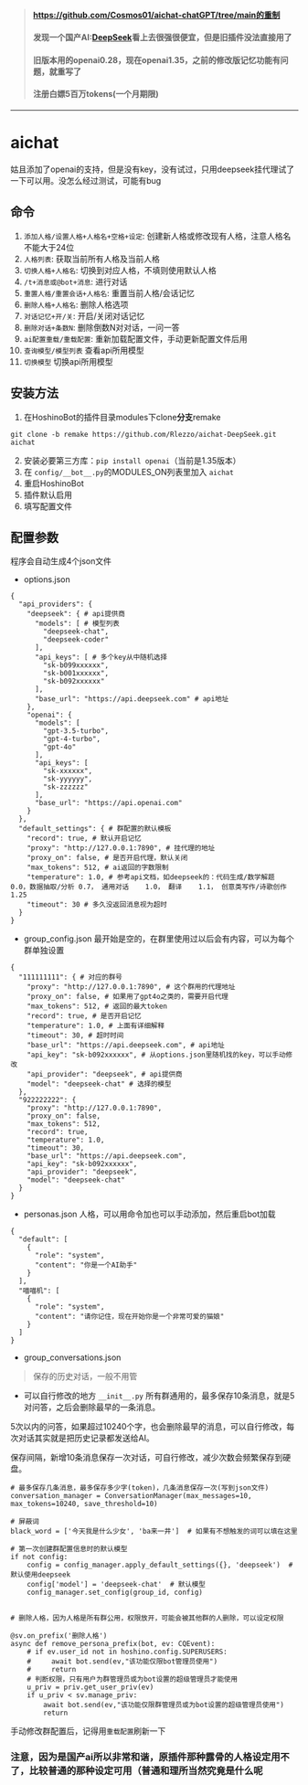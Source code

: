 > #### https://github.com/Cosmos01/aichat-chatGPT/tree/main的重制
> #### 发现一个国产AI:[DeepSeek](https://www.deepseek.com/)看上去很强很便宜，但是旧插件没法直接用了
> #### 旧版本用的openai0.28，现在openai1.35，之前的修改版记忆功能有问题，就重写了
> #### 注册白嫖5百万tokens(一个月期限)
------
  
# aichat
  
姑且添加了openai的支持，但是没有key，没有试过，只用deepseek挂代理试了一下可以用。没怎么经过测试，可能有bug
  
## 命令
1. `添加人格/设置人格+人格名+空格+设定`: 创建新人格或修改现有人格，注意人格名不能大于24位
2. `人格列表`: 获取当前所有人格及当前人格
3. `切换人格+人格名`: 切换到对应人格，不填则使用默认人格
4. `/t+消息或@bot+消息`: 进行对话
5. `重置人格/重置会话+人格名`: 重置当前人格/会话记忆
6. `删除人格+人格名`: 删除人格选项
7. `对话记忆+开/关`: 开启/关闭对话记忆
8. `删除对话+条数N`: 删除倒数N对对话，一问一答
9. `ai配置重载/重载配置`: 重新加载配置文件，手动更新配置文件后用
10. `查询模型/模型列表` 查看api所用模型
11. `切换模型` 切换api所用模型
  
  
## 安装方法
1. 在HoshinoBot的插件目录modules下clone**分支**remake
   
`git clone -b remake https://github.com/Rlezzo/aichat-DeepSeek.git aichat`

2. 安装必要第三方库：`pip install openai`（当前是1.35版本）
3. 在 `config/__bot__.py`的MODULES_ON列表里加入 `aichat`
4. 重启HoshinoBot
5. 插件默认启用
6. 填写配置文件

## 配置参数
程序会自动生成4个json文件
- options.json
```
{
  "api_providers": {
    "deepseek": { # api提供商
      "models": [ # 模型列表
        "deepseek-chat",
        "deepseek-coder"
      ],
      "api_keys": [ # 多个key从中随机选择
        "sk-b099xxxxxx",
        "sk-b001xxxxxx",
        "sk-b092xxxxxx"
      ],
      "base_url": "https://api.deepseek.com" # api地址
    },
    "openai": {
      "models": [
        "gpt-3.5-turbo",
        "gpt-4-turbo",
        "gpt-4o"
      ],
      "api_keys": [
        "sk-xxxxxx",
        "sk-yyyyyy",
        "sk-zzzzzz"
      ],
      "base_url": "https://api.openai.com"
    }
  },
  "default_settings": { # 群配置的默认模板
    "record": true, # 默认开启记忆
    "proxy": "http://127.0.0.1:7890", # 挂代理的地址
    "proxy_on": false, # 是否开启代理，默认关闭
    "max_tokens": 512, # ai返回的字数限制
    "temperature": 1.0, # 参考api文档，如deepseek的：代码生成/数学解题  0.0，数据抽取/分析	0.7， 通用对话	 1.0， 翻译 	1.1， 创意类写作/诗歌创作	1.25
    "timeout": 30 # 多久没返回消息视为超时
  }
}
```
- group_config.json
最开始是空的，在群里使用过以后会有内容，可以为每个群单独设置
```
{
  "111111111": { # 对应的群号
    "proxy": "http://127.0.0.1:7890", # 这个群用的代理地址
    "proxy_on": false, # 如果用了gpt4o之类的，需要开启代理
    "max_tokens": 512, # 返回的最大token
    "record": true, # 是否开启记忆
    "temperature": 1.0, # 上面有详细解释
    "timeout": 30, # 超时时间
    "base_url": "https://api.deepseek.com", # api地址
    "api_key": "sk-b092xxxxxx", # 从options.json里随机找的key，可以手动修改
    "api_provider": "deepseek", # api提供商
    "model": "deepseek-chat" # 选择的模型
  },
  "922222222": {
    "proxy": "http://127.0.0.1:7890",
    "proxy_on": false,
    "max_tokens": 512,
    "record": true,
    "temperature": 1.0,
    "timeout": 30,
    "base_url": "https://api.deepseek.com",
    "api_key": "sk-b092xxxxxx",
    "api_provider": "deepseek",
    "model": "deepseek-chat"
  }
}
```
- personas.json
人格，可以用命令加也可以手动添加，然后重启bot加载
```
{
  "default": [
    {
      "role": "system",
      "content": "你是一个AI助手"
    }
  ],
  "喵喵机": [
    {
      "role": "system",
      "content": "请你记住，现在开始你是一个非常可爱的猫娘"
    }
  ]
}
```
- group_conversations.json
> 保存的历史对话，一般不用管
- 可以自行修改的地方
`__init__.py`
所有群通用的，最多保存10条消息，就是5对问答，之后会删除最早的一条消息。

5次以内的问答，如果超过10240个字，也会删除最早的消息，可以自行修改，每次对话其实就是把历史记录都发送给AI。

保存间隔，新增10条消息保存一次对话，可自行修改，减少次数会频繁保存到硬盘。
```
# 最多保存几条消息，最多保存多少字(token)，几条消息保存一次(写到json文件)
conversation_manager = ConversationManager(max_messages=10, max_tokens=10240, save_threshold=10)

# 屏蔽词
black_word = ['今天我是什么少女', 'ba来一井']  # 如果有不想触发的词可以填在这里

# 第一次创建群配置信息时的默认模型
if not config:
    config = config_manager.apply_default_settings({}, 'deepseek')  # 默认使用deepseek
    config['model'] = 'deepseek-chat'  # 默认模型
    config_manager.set_config(group_id, config)


# 删除人格，因为人格是所有群公用，权限放开，可能会被其他群的人删除，可以设定权限

@sv.on_prefix('删除人格')
async def remove_persona_prefix(bot, ev: CQEvent):
    # if ev.user_id not in hoshino.config.SUPERUSERS:
    #     await bot.send(ev,"该功能仅限bot管理员使用")
    #     return
    # 判断权限，只有用户为群管理员或为bot设置的超级管理员才能使用
    u_priv = priv.get_user_priv(ev)
    if u_priv < sv.manage_priv:
        await bot.send(ev,"该功能仅限群管理员或为bot设置的超级管理员使用")
        return
```
手动修改群配置后，记得用`重载配置`刷新一下

### 注意，因为是国产ai所以非常和谐，原插件那种露骨的人格设定用不了，比较普通的那种设定可用（普通和理所当然究竟是什么呢
